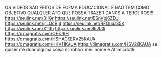 OS VÍDEOS SÃO FEITOS DE FORMA EDUCACIONAL E NÃO TEM COMO OBJETIVO QUALQUER ATO QUE POSSA TRAZER DANOS A TERCEIROS!!! https://seulink.net/3HGr https://seulink.net/ESnVpj6ZDU https://seulink.net/jnLQcBj4 https://seulink.net/RFQuaa35K https://seulink.net/ZTBh https://seulink.net/IkJL6i
https://dimagratis.com/OE7J9H https://dimagratis.com/HSHACKERV25KAUA https://dimagratis.com/HKV11KAUA
https://dimagratis.com/HSV26KAUA
se quiser me doar alguma coisa no roblox meu nome é Atomicdc19
